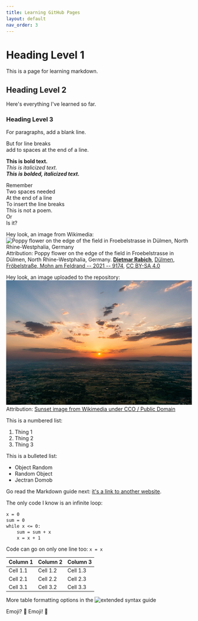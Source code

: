 ```yaml
---
title: Learning GitHub Pages
layout: default
nav_order: 3
---
```


# Heading Level 1
This is a page for learning markdown.  

## Heading Level 2
Here's everything I've learned so far.  

### Heading Level 3
For paragraphs, add a blank line. 

But for line breaks  
add to spaces at the end of a line.

**This is bold text.**  
*This is italicized text.*  
***This is bolded, italicized text.***  

Remember  
Two spaces needed  
At the end of a line  
To insert the line breaks  
This is not a poem.  
Or  
Is it?  
  
Hey look, an image from Wikimedia:  
![Poppy flower on the edge of the field in Froebelstrasse in Dülmen, North Rhine-Westphalia, Germany](https://upload.wikimedia.org/wikipedia/commons/thumb/5/5a/D%C3%BClmen%2C_Fr%C3%B6belstra%C3%9Fe%2C_Mohn_am_Feldrand_--_2021_--_9174.jpg/1024px-D%C3%BClmen%2C_Fr%C3%B6belstra%C3%9Fe%2C_Mohn_am_Feldrand_--_2021_--_9174.jpg)
Attribution: Poppy flower on the edge of the field in Froebelstrasse in Dülmen, North Rhine-Westphalia, Germany.  <b><a href="https://commons.wikimedia.org/wiki/User:XRay">Dietmar Rabich</a></b>, <a href="https://commons.wikimedia.org/wiki/File:Dülmen,_Fröbelstraße,_Mohn_am_Feldrand_--_2021_--_9174.jpg">Dülmen, Fröbelstraße, Mohn am Feldrand -- 2021 -- 9174</a>, <a href="https://creativecommons.org/licenses/by-sa/4.0/legalcode" rel="license">CC BY-SA 4.0</a> 

Hey look, an image uploaded to the repository:  
![Image of a sun at the beach.](images/sun.jpg)
Attribution: [Sunset image from Wikimedia under CCO / Public Domain](https://commons.wikimedia.org/wiki/File:Sunset_Over_The_Plains_(172390633).jpeg)

This is a numbered list: 
1. Thing 1
2. Thing 2
3. Thing 3

This is a bulleted list: 
- Object Random 
- Random Object
- Jectran Domob

Go read the Markdown guide next: [it's a link to another website](https://docs.github.com/en/get-started/writing-on-github/getting-started-with-writing-and-formatting-on-github/basic-writing-and-formatting-syntax).

The only code I know is an infinite loop: 
```
x = 0 
sum = 0
while x <= 0: 
    sum = sum + x
    x = x + 1
```
Code can go on only one line too: 
```x = x```

Column 1 | Column 2 | Column 3
----- | ----- | -----
Cell 1.1 | Cell 1.2 | Cell 1.3 
Cell 2.1 | Cell 2.2 | Cell 2.3
Cell 3.1 | Cell 3.2 | Cell 3.3 

More table formatting options in the ![extended syntax guide](https://www.markdownguide.org/extended-syntax/)

Emoji? :thinking: Emoji! :partying_face:
